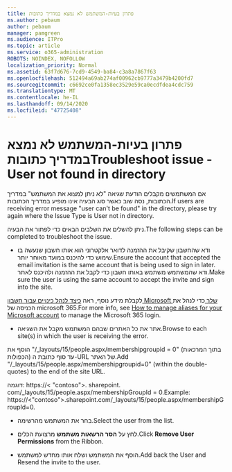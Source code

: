 ```yaml
---
title: פתרון בעיות-המשתמש לא נמצא במדריך כתובות
ms.author: pebaum
author: pebaum
manager: pamgreen
ms.audience: ITPro
ms.topic: article
ms.service: o365-administration
ROBOTS: NOINDEX, NOFOLLOW
localization_priority: Normal
ms.assetid: 63f7d676-7cd9-4549-ba84-c3a8a7867f63
ms.openlocfilehash: 512494a69ab274af00962cb9777a3479b4200fd7
ms.sourcegitcommit: c6692ce0fa1358ec3529e59ca0ecdfdea4cdc759
ms.translationtype: MT
ms.contentlocale: he-IL
ms.lasthandoff: 09/14/2020
ms.locfileid: "47725408"
---
```

# <a name="troubleshoot-issue---user-not-found-in-directory"></a><span data-ttu-id="d5cd4-102">פתרון בעיות-המשתמש לא נמצא במדריך כתובות</span><span class="sxs-lookup"><span data-stu-id="d5cd4-102">Troubleshoot issue - User not found in directory</span></span>

<span data-ttu-id="d5cd4-103">אם המשתמשים מקבלים הודעת שגיאה "לא ניתן למצוא את המשתמש" במדריך הכתובות, נסה שוב כאשר סוג הבעיה אינו מופיע במדריך הכתובות.</span><span class="sxs-lookup"><span data-stu-id="d5cd4-103">If users are receiving error message "user can't be found" in the directory, please try again where the Issue Type is User not in directory.</span></span>

<span data-ttu-id="d5cd4-104">ניתן להשלים את השלבים הבאים כדי לפתור את הבעיה.</span><span class="sxs-lookup"><span data-stu-id="d5cd4-104">The following steps can be completed to troubleshoot the issue.</span></span>

- <span data-ttu-id="d5cd4-105">ודא שהחשבון שקיבל את ההזמנה לדואר אלקטרוני הוא אותו חשבון שנעשה בו שימוש כדי להיכנס במועד מאוחר יותר.</span><span class="sxs-lookup"><span data-stu-id="d5cd4-105">Ensure the account that accepted the email invitation is the same account that is being used to sign in later.</span></span> <span data-ttu-id="d5cd4-106">ודא שהמשתמש משתמש באותו חשבון כדי לקבל את ההזמנה ולהיכנס לאתר.</span><span class="sxs-lookup"><span data-stu-id="d5cd4-106">Make sure the user is using the same account to accept the invite and sign into the site.</span></span> 

<span data-ttu-id="d5cd4-107">לקבלת מידע נוסף, ראה [כיצד לנהל כינויים עבור חשבון Microsoft שלך </a> כדי לנהל את הכניסה של microsoft 365](https://support.microsoft.com/help/12407/microsoft-account-how-to-manage-aliases).</span><span class="sxs-lookup"><span data-stu-id="d5cd4-107">For more info, see [How to manage aliases for your Microsoft account</a> to manage the Microsoft 365 login](https://support.microsoft.com/help/12407/microsoft-account-how-to-manage-aliases).</span></span> 

- <span data-ttu-id="d5cd4-108">אתר את כל האתרים שבהם המשתמש מקבל את השגיאה.</span><span class="sxs-lookup"><span data-stu-id="d5cd4-108">Browse to each site(s) in which the user is receiving the error.</span></span> 

<span data-ttu-id="d5cd4-109">הוסף את "/_layouts/15/people.aspx/membershipgroupid = 0" (בתוך המרכאות הכפולות) עד סוף כתובת ה-URL של האתר.</span><span class="sxs-lookup"><span data-stu-id="d5cd4-109">Add "/_layouts/15/people.aspx/membershipgroupid=0" (within the double-quotes) to the end of the site URL.</span></span> 

<span data-ttu-id="d5cd4-110">דוגמה: https://< "contoso">. sharepoint. com/_layouts/15/people.aspx/membershipGroupId = 0.</span><span class="sxs-lookup"><span data-stu-id="d5cd4-110">Example: https://<"contoso">.sharepoint.com/_layouts/15/people.aspx/membershipGroupId=0.</span></span>

- <span data-ttu-id="d5cd4-111">בחר את המשתמש מהרשימה.</span><span class="sxs-lookup"><span data-stu-id="d5cd4-111">Select the user from the list.</span></span>

- <span data-ttu-id="d5cd4-112">לחץ על **הסר הרשאות משתמש** מרצועת הכלים.</span><span class="sxs-lookup"><span data-stu-id="d5cd4-112">Click **Remove User Permissions** from the Ribbon.</span></span> 
-  <span data-ttu-id="d5cd4-113">הוסף את המשתמש ושלח אותו מחדש למשתמש.</span><span class="sxs-lookup"><span data-stu-id="d5cd4-113">Add back the User and Resend the invite to the user.</span></span>

